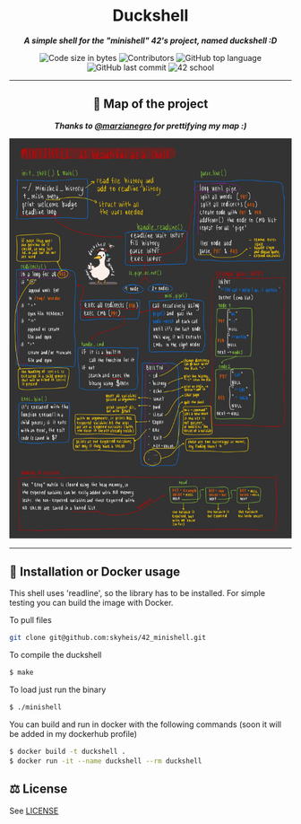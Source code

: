 
<h1 align="center">
	Duckshell
</h1>

<p align="center">
	<b><i>A simple shell for the "minishell" 42's project, named duckshell :D</i></b><br>
</p>
<p align="center">
	<img alt="Code size in bytes" src="https://img.shields.io/github/languages/code-size/skyheis/42_minishell" />
    <img alt="Contributors" src="https://img.shields.io/github/contributors/skyheis/42_minishell?color=orange" />
	<img alt="GitHub top language" src="https://img.shields.io/github/languages/top/skyheis/42_minishell?label=C&style=plastic" />
	<img alt="GitHub last commit" src="https://img.shields.io/github/last-commit/skyheis/42_minishell?color=green" />
    <img alt="42 school" src="https://img.shields.io/badge/42-Florence-9cf" />
</p>


---

<h2 align="center">
	🦆 Map of the project
</h2>
<p align="center">
	<b><i>Thanks to <a href="https://github.com/marzianegro">@marzianegro</a> for prettifying my map :)</i></b><br>
</p>

<p align="center">
	<img src="https://github.com/skyheis/42_minishell/blob/main/duckmap.jpg" />

</p>

---

## 🐳 Installation or Docker usage

This shell uses 'readline', so the library has to be installed. For simple testing you can build the image with Docker.

To pull files
```bash
git clone git@github.com:skyheis/42_minishell.git
```
To compile the duckshell

```bash
$ make
```
To load just run the binary
```bash
$ ./minishell
```

You can build and run in docker with the following commands (soon it will be added in my dockerhub profile)

```bash
$ docker build -t duckshell .
$ docker run -it --name duckshell --rm duckshell
```

## ⚖️ License
See [LICENSE](LICENSE)